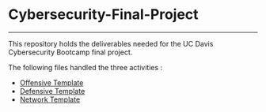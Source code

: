# Cybersecurity-Final-Project
---

This repository holds the deliverables needed for the UC Davis Cybersecurity Bootcamp final project.

The following files handled the three activities :

- [Offensive Template](OffensiveTemplate.md)
- [Defensive Template](DefensiveTemplate.md)
- [Network Template](NetworkTemplate.md)
